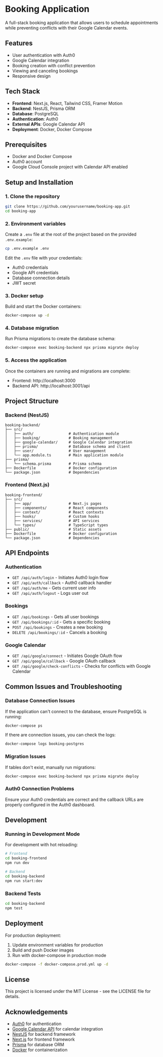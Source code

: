 # Booking Application

A full-stack booking application that allows users to schedule appointments while preventing conflicts with their Google Calendar events.

## Features

- User authentication with Auth0
- Google Calendar integration
- Booking creation with conflict prevention
- Viewing and canceling bookings
- Responsive design

## Tech Stack

- **Frontend**: Next.js, React, Tailwind CSS, Framer Motion
- **Backend**: NestJS, Prisma ORM
- **Database**: PostgreSQL
- **Authentication**: Auth0
- **External APIs**: Google Calendar API
- **Deployment**: Docker, Docker Compose

## Prerequisites

- Docker and Docker Compose
- Auth0 account
- Google Cloud Console project with Calendar API enabled

## Setup and Installation

### 1. Clone the repository

```bash
git clone https://github.com/yourusername/booking-app.git
cd booking-app
```

### 2. Environment variables

Create a `.env` file at the root of the project based on the provided `.env.example`:

```bash
cp .env.example .env
```

Edit the `.env` file with your credentials:
- Auth0 credentials
- Google API credentials
- Database connection details
- JWT secret

### 3. Docker setup

Build and start the Docker containers:

```bash
docker-compose up -d
```

### 4. Database migration

Run Prisma migrations to create the database schema:

```bash
docker-compose exec booking-backend npx prisma migrate deploy
```

### 5. Access the application

Once the containers are running and migrations are complete:
- Frontend: http://localhost:3000
- Backend API: http://localhost:3001/api

## Project Structure

### Backend (NestJS)

```
booking-backend/
├── src/
│   ├── auth/                # Authentication module
│   ├── booking/             # Booking management
│   ├── google-calendar/     # Google Calendar integration
│   ├── prisma/              # Database schema and client
│   ├── user/                # User management
│   └── app.module.ts        # Main application module
├── prisma/
│   └── schema.prisma        # Prisma schema
├── Dockerfile               # Docker configuration
└── package.json             # Dependencies
```

### Frontend (Next.js)

```
booking-frontend/
├── src/
│   ├── app/                 # Next.js pages
│   ├── components/          # React components
│   ├── context/             # React contexts
│   ├── hooks/               # Custom hooks
│   ├── services/            # API services
│   └── types/               # TypeScript types
├── public/                  # Static assets
├── Dockerfile               # Docker configuration
└── package.json             # Dependencies
```

## API Endpoints

### Authentication
- `GET /api/auth/login` - Initiates Auth0 login flow
- `GET /api/auth/callback` - Auth0 callback handler
- `GET /api/auth/me` - Gets current user info
- `GET /api/auth/logout` - Logs user out

### Bookings
- `GET /api/bookings` - Gets all user bookings
- `GET /api/bookings/:id` - Gets a specific booking
- `POST /api/bookings` - Creates a new booking
- `DELETE /api/bookings/:id` - Cancels a booking

### Google Calendar
- `GET /api/google/connect` - Initiates Google OAuth flow
- `GET /api/google/callback` - Google OAuth callback
- `GET /api/google/check-conflicts` - Checks for conflicts with Google Calendar

## Common Issues and Troubleshooting

### Database Connection Issues
If the application can't connect to the database, ensure PostgreSQL is running:
```bash
docker-compose ps
```

If there are connection issues, you can check the logs:
```bash
docker-compose logs booking-postgres
```

### Migration Issues
If tables don't exist, manually run migrations:
```bash
docker-compose exec booking-backend npx prisma migrate deploy
```

### Auth0 Connection Problems
Ensure your Auth0 credentials are correct and the callback URLs are properly configured in the Auth0 dashboard.

## Development

### Running in Development Mode

For development with hot reloading:

```bash
# Frontend
cd booking-frontend
npm run dev

# Backend
cd booking-backend
npm run start:dev
```

### Backend Tests

```bash
cd booking-backend
npm test
```

## Deployment

For production deployment:

1. Update environment variables for production
2. Build and push Docker images
3. Run with docker-compose in production mode

```bash
docker-compose -f docker-compose.prod.yml up -d
```

## License

This project is licensed under the MIT License - see the LICENSE file for details.

## Acknowledgements

- [Auth0](https://auth0.com/) for authentication
- [Google Calendar API](https://developers.google.com/calendar) for calendar integration
- [NestJS](https://nestjs.com/) for backend framework
- [Next.js](https://nextjs.org/) for frontend framework
- [Prisma](https://www.prisma.io/) for database ORM
- [Docker](https://www.docker.com/) for containerization